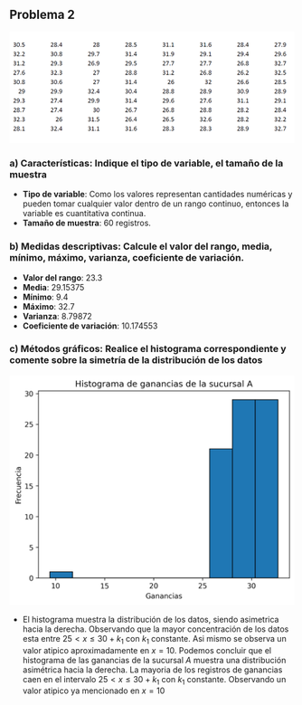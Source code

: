 ## Problema 2

![alt text](../../Recursos/Evidencia1_datos.png)

### a) Características: Indique el tipo de variable, el tamaño de la muestra

- **Tipo de variable**: Como los valores representan cantidades numéricas y pueden tomar cualquier valor dentro de un rango continuo, entonces la variable es cuantitativa continua.
- **Tamaño de muestra**: 60 registros.

### b) Medidas descriptivas: Calcule el valor del rango, media, mínimo, máximo, varianza, coeficiente de variación.

- **Valor del rango**: 23.3
- **Media**: 29.15375
- **Mínimo**: 9.4
- **Máximo**: 32.7
- **Varianza**: 8.79872
- **Coeficiente de variación**: 10.174553

### c) Métodos gráficos: Realice el histograma correspondiente y comente sobre la simetría de la distribución de los datos

![alt text](../../Histogramas/Histograma_Ev1_problema2.png)

- El histograma muestra la distribución de los datos, siendo asimetrica hacia la derecha. Observando que la mayor concentración de los datos esta entre $25<x≤30+k_1$ con $k_1$ constante.  Asi mismo se observa un valor atipico aproximadamente en $x=10$. Podemos concluir que el histograma de las ganancias de la sucursal $A$ muestra una distribución asimétrica hacia la derecha. La mayoria de los registros de ganancias caen en el intervalo $25<x≤30+k_1$ con $k_1$ constante. Observando un valor atipico ya mencionado en $x=10$